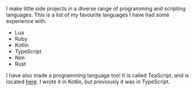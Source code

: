 I make little side projects in a diverse range of programming and scripting languages. This is a list of my favourite languages I have had some experience with.

* Lua
* Ruby
* Kotlin
* TypeScript
* Nim
* Rust

I have also made a programming language too! It is called TeaScript, and is located [here](https://github.com/ljp-projects/TeaScript). I wrote it in Kotlin, but previously it was in TypeScript.
